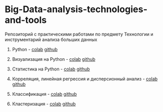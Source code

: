 # Big-Data-analysis-technologies-and-tools
Репозиторий с практическими работами по предмету Технологии и инструментарий анализа больших данных

1. Python -
    [colab](https://colab.research.google.com/github/LIvanoff/Big-Data-analysis-technologies-and-tools/blob/main/pr1.ipynb)
   [github](https://github.com/LIvanoff/Big-Data-analysis-technologies-and-tools/blob/main/pr1.ipynb)
2. Визуализация на Python -
    [colab](https://colab.research.google.com/github/LIvanoff/Big-Data-analysis-technologies-and-tools/blob/main/pr2.ipynb)
   [github](https://github.com/LIvanoff/Big-Data-analysis-technologies-and-tools/blob/main/pr2.ipynb) 
3. Статистика на Python -
    [colab](https://colab.research.google.com/github/LIvanoff/Big-Data-analysis-technologies-and-tools/blob/main/pr3.ipynb)
   [github](https://github.com/LIvanoff/Big-Data-analysis-technologies-and-tools/blob/main/pr3.ipynb) 
4. Корреляция, линейная регрессия и дисперсионный анализ -
    [colab](https://colab.research.google.com/gist/LIvanoff/501bf49a8ab08b7e1e21c57ee06c0dcb/pr4.ipynb)
   [github](https://github.com/LIvanoff/Big-Data-analysis-technologies-and-tools/blob/main/pr4.ipynb)

5. Классификация -
    [colab](https://colab.research.google.com/gist/LIvanoff/1ba10e4ff3e83fb2c986432b334a064e/pr5.ipynb)
   [github](https://github.com/LIvanoff/Big-Data-analysis-technologies-and-tools/blob/main/pr5.ipynb)

6. Кластеризация -
    [colab](https://colab.research.google.com/gist/LIvanoff/af46af81ff5c5c569c12829e199e49e8/pr6.ipynb)
   [github](https://github.com/LIvanoff/Big-Data-analysis-technologies-and-tools/blob/main/pr6.ipynb)   
